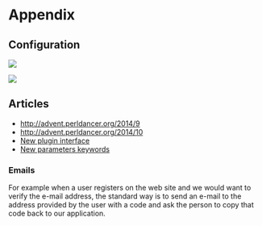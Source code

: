 # Appendix #

## Configuration

![](code/miniapp_config/app.psgi)

![](code/miniapp_config/config.yml)

## Articles

* http://advent.perldancer.org/2014/9
* http://advent.perldancer.org/2014/10
* [New plugin interface](http://advent.perldancer.org/2016/22)
* [New parameters keywords](http://advent.perldancer.org/2016/9)


### Emails

For example when a user registers on the web site and we would want to verify the e-mail address, the standard way is to send an e-mail to the address provided by the user with a code and ask the person to copy that code back to our application.

